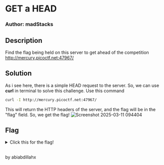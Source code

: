 # GET a HEAD
### Author: madStacks

## Description
Find the flag being held on this server to get ahead of the competition http://mercury.picoctf.net:47967/

## Solution
As i see here, there is a simple HEAD request to the server. So, we can use **curl** in terminal to solve this challenge. Use this command
```sh
curl -I http://mercury.picoctf.net:47967/
```
This will return the HTTP headers of the server, and the flag will be in the "flag" field. So, we get the flag!
![Screenshot 2025-03-11 094404](https://github.com/user-attachments/assets/347dac6e-9d0c-4566-971e-bac305f62031)


## Flag
<details>
  <summary>Click this for the flag!</summary>

  ```
    picoCTF{r3j3ct_th3_du4l1ty_cca66bd3}
  ```
</details>

<br>
<p>by abiabdillahx</p>
